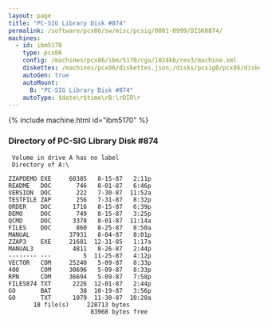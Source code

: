```yaml
---
layout: page
title: "PC-SIG Library Disk #874"
permalink: /software/pcx86/sw/misc/pcsig/0001-0999/DISK0874/
machines:
  - id: ibm5170
    type: pcx86
    config: /machines/pcx86/ibm/5170/cga/1024kb/rev3/machine.xml
    diskettes: /machines/pcx86/diskettes.json,/disks/pcsig0/pcx86/diskettes.json
    autoGen: true
    autoMount:
      B: "PC-SIG Library Disk #874"
    autoType: $date\r$time\rB:\rDIR\r
---
```


{% include machine.html id="ibm5170" %}

### Directory of PC-SIG Library Disk #874

     Volume in drive A has no label
     Directory of A:\

    ZZAPDEMO EXE     60385   8-15-87   2:11p
    README   DOC       746   8-01-87   6:46p
    VERSION  DOC       222   7-30-87  11:52a
    TESTFILE ZAP       256   7-31-87   8:32p
    ORDER    DOC      1716   8-15-87   6:39p
    DEMO     DOC       749   8-15-87   3:25p
    QCMD     DOC      3378   8-01-87  11:14a
    FILES    DOC       860   8-25-87   8:50a
    MANUAL           37931   8-04-87   8:01p
    ZZAP3    EXE     21681  12-31-85   1:17a
    MANUAL3           4811   8-26-87   2:44p
    -------- ---         5  11-25-87   4:12p
    VECTOR   COM     25240   5-09-87   8:33p
    400      COM     30696   5-09-87   8:33p
    RPN      COM     36694   5-09-87   7:58p
    FILES874 TXT      2226  12-01-87   2:44p
    GO       BAT        38  10-19-87   3:56p
    GO       TXT      1079  11-30-87  10:20a
           18 file(s)     228713 bytes
                           83968 bytes free
